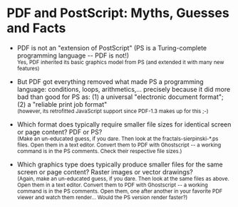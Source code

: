 # PDF and PostScript: Myths, Guesses and Facts

* PDF is not an "extension of PostScript" (PS is a Turing-complete programming language -- PDF is not!)    
  <sub>Yes, PDF inherited its basic graphics model from PS (and extended it with many new features) </sub>

* But PDF got everything removed what made PS a programming language: conditions, loops, arithmetics,... precisely because it did more bad than good for PS as: (1) a universal "electronic document format"; (2) a "reliable print job format"    
  <sub>(however, its retrofitted JavaScript support since PDF-1.3 makes up for this ;-) </sub>

* Which format does typically require smaller file sizes for identical screen or page content? PDF or PS?    
  <sub>(Make an un-educated guess, if you dare. Then look at the fractals-sierpinski-*.ps files. Open them in a text editor. Convert them to PDF with Ghostscript -- a working command is in the PS comments. Check their respective file sizes.)</sub>

* Which graphics type does typically produce smaller files for the same screen or page content? Raster images or vector drawings?    
  <sub>(Again, make an un-educated guess, if you dare. Then look at the same files as above. Open them in a text editor. Convert them to PDF with Ghostscript -- a working command is in the PS comments. Open them, one after another in your favorite PDF viewer and watch them render... Would the PS version render faster?)</sub>

